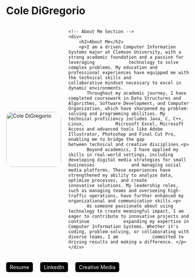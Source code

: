 # Cole DiGregorio

<div style="display: flex; align-items: center;">
    <!-- Profile Image Section -->
    <div style="margin-right: 20px;">
        <img src="Cole.JPG" alt="Cole DiGregorio" style="width: 150px; border-radius: 10%;">
    </div>
    
    <!-- About Me Section -->
    <div>
        <h2>About Me</h2>
        <p>I am a driven Computer Information Systems major at Clemson University, with a strong academic foundation and a passion for leveraging             technology to solve complex problems. My education and professional experiences have equipped me with the technical skills and                     collaborative mindset necessary to excel in dynamic environments.
           Throughout my academic journey, I have completed coursework in Data Structures and Algorithms, Software Development, and Computer                  Organization, which have sharpened my problem-solving and programming abilities. My technical proficiency includes Java, C, C++, Linux,            Microsoft Excel, Microsoft Access and advanced tools like Adobe Illustrator, Photoshop and Final Cut Pro, enabling me to bridge the gap            between technical and creative disciplines.<p> 
           Beyond academics, I have applied my skills in real-world settings, including developing digital media strategies for small businesses              and managing social media platforms. These experiences have strengthened my ability to analyze data, optimize processes, and create                innovative solutions. My leadership roles, such as managing teams and overseeing high-traffic operations, have further enhanced my                 organizational and communication skills.<p>
           As someone passionate about using technology to create meaningful impact, I am eager to contribute to innovative projects and continue             expanding my expertise in Computer Information Systems. Whether it's coding, problem-solving, or collaborating with diverse teams, I am             committed to driving results and making a difference. </p>
    </div>
</div>

<!-- Navigation Links -->
<div style="display: flex; gap: 20px; margin-top: 20px;">
    <a href="resume.html" style="text-decoration: none; color: white; background-color: #000000; padding: 5px 10px; border-radius: 5px;">Resume</a>
    <a href="linkedin-me.html" style="text-decoration: none; color: white; background-color: #000000; padding: 5px 10px; border-radius: 5px;">LinkedIn</a>
    <a href="social-media.html" style="text-decoration: none; color: white; background-color: #000000; padding: 5px 10px; border-radius: 5px;">Creative Media</a>
</div>




